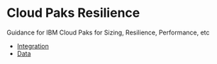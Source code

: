 # Cloud Paks Resilience

Guidance for IBM Cloud Paks for Sizing, Resilience, Performance, etc

* [Integration](Integration/index.md)
* [Data](Data/index.md)

